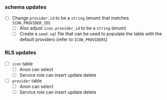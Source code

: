 ### schema updates

- [ ] Change `provider.id` to be a `string` (enum) that matches `ICON_PROVIDER_IDS`
  - [ ] Also adjust `icon.provider_id` to be a `string` (enum)
  - [ ] Create a `seed.sql` file that can be used to populate the table with the default providers (refer to `ICON_PROVIDERS`)

### RLS updates

- [ ] `icon` table
  - [ ] Anon can select
  - [ ] Service role can insert update delete
- [ ] `provider` table
  - [ ] Anon can select
  - [ ] Service role can insert update delete

